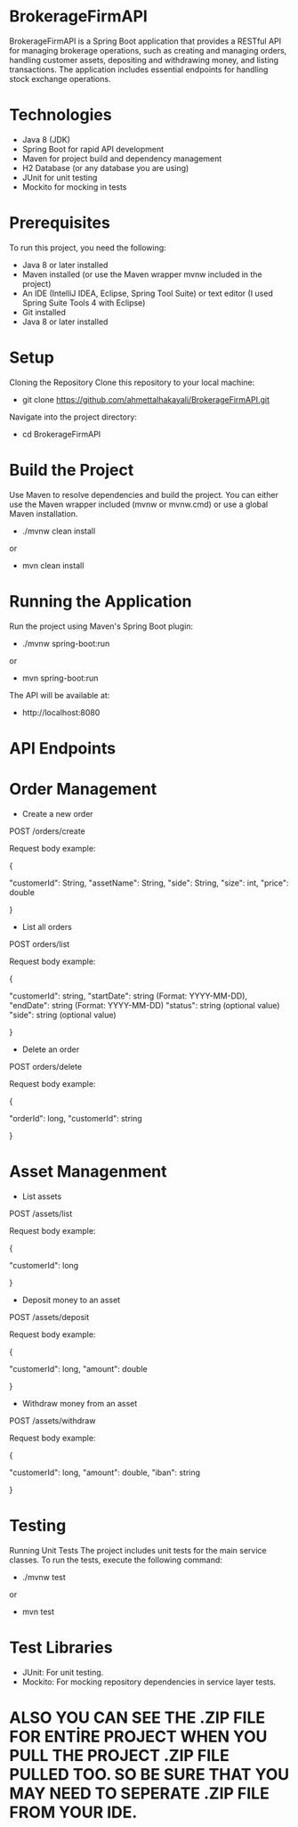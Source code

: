 # BrokerageFirmAPI

BrokerageFirmAPI is a Spring Boot application that provides a RESTful API for managing brokerage operations, such as creating and managing orders, handling customer assets, depositing and withdrawing money, and listing transactions. 
The application includes essential endpoints for handling stock exchange operations.

# Technologies

- Java 8 (JDK)
- Spring Boot for rapid API development
- Maven for project build and dependency management
- H2 Database (or any database you are using)
- JUnit for unit testing
- Mockito for mocking in tests

# Prerequisites
To run this project, you need the following:

- Java 8 or later installed
- Maven installed (or use the Maven wrapper mvnw included in the project)
- An IDE (IntelliJ IDEA, Eclipse, Spring Tool Suite) or text editor (I used Spring Suite Tools 4 with Eclipse)
- Git installed
- Java 8 or later installed

# Setup
Cloning the Repository
Clone this repository to your local machine:

- git clone https://github.com/ahmettalhakayali/BrokerageFirmAPI.git

Navigate into the project directory:

- cd BrokerageFirmAPI

# Build the Project
Use Maven to resolve dependencies and build the project. You can either use the Maven wrapper included (mvnw or mvnw.cmd) or use a global Maven installation.
- ./mvnw clean install

 or
 
- mvn clean install

 # Running the Application

Run the project using Maven's Spring Boot plugin:
- ./mvnw spring-boot:run

or

- mvn spring-boot:run

The API will be available at:

- http://localhost:8080

# API Endpoints

# Order Management

- Create a new order
  
POST /orders/create

Request body example:

{

  "customerId": String,
  "assetName": String,
  "side": String,
  "size": int,
  "price": double
  
}

- List all orders
  
 POST orders/list

 Request body example:

 {
 
  "customerId": string,
  "startDate": string (Format: YYYY-MM-DD),  
  "endDate": string (Format: YYYY-MM-DD)
  "status": string (optional value)
  "side": string (optional value)
  
}

- Delete an order
  
 POST orders/delete
 
 Request body example:

{

  "orderId": long,
  "customerId": string
  
}

# Asset Managenment

- List assets
  
POST /assets/list

Request body example:

{

  "customerId": long

}

- Deposit money to an asset
  
POST /assets/deposit

Request body example:

{

  "customerId": long,
  "amount": double
  
}

- Withdraw money from an asset
  
POST /assets/withdraw

Request body example:

{

  "customerId": long,
  "amount": double,
  "iban": string
  
}

# Testing
Running Unit Tests
The project includes unit tests for the main service classes. To run the tests, execute the following command:

- ./mvnw test

or

- mvn test

# Test Libraries

- JUnit: For unit testing.
- Mockito: For mocking repository dependencies in service layer tests.

# ALSO YOU CAN SEE THE .ZIP FILE FOR ENTİRE PROJECT WHEN YOU PULL THE PROJECT .ZIP FILE PULLED TOO. SO BE SURE THAT YOU MAY NEED TO SEPERATE .ZIP FILE FROM YOUR IDE.
